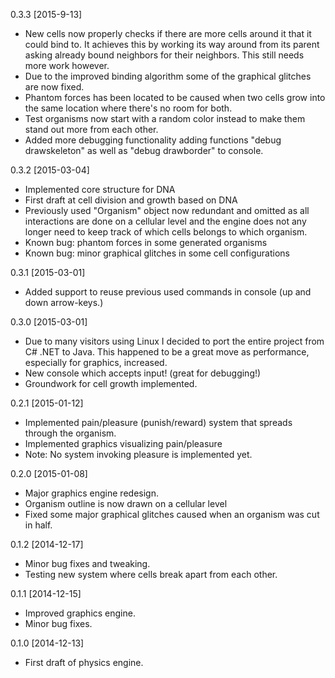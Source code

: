 0.3.3 [2015-9-13]
* New cells now properly checks if there are more cells around it that it could bind to. It achieves this by working its way around from its parent asking already bound neighbors for  their neighbors. This still needs more work however.
* Due to the improved binding algorithm some of the graphical glitches are now fixed.
* Phantom forces has been located to be caused when two cells grow into the same location where there's no room for both.
* Test organisms now start with a random color instead to make them stand out more from each other.
* Added more debugging functionality adding functions "debug drawskeleton" as well as "debug drawborder" to console.

0.3.2 [2015-03-04]
* Implemented core structure for DNA
* First draft at cell division and growth based on DNA
* Previously used "Organism" object now redundant and omitted as all interactions are done on a cellular level and the engine does not any longer need to keep track of which cells belongs to which organism.
* Known bug: phantom forces in some generated organisms
* Known bug: minor graphical glitches in some cell configurations

0.3.1 [2015-03-01]
* Added support to reuse previous used commands in console (up and down arrow-keys.)

0.3.0 [2015-03-01]
* Due to many visitors using Linux I decided to port the entire project from C# .NET to Java. This happened to be a great move as performance, especially for graphics, increased.
* New console which accepts input! (great for debugging!)
* Groundwork for cell growth implemented.

0.2.1 [2015-01-12]
* Implemented pain/pleasure (punish/reward) system that spreads through the organism.
* Implemented graphics visualizing pain/pleasure
* Note: No system invoking pleasure is implemented yet.

0.2.0 [2015-01-08]
* Major graphics engine redesign.
* Organism outline is now drawn on a cellular level
* Fixed some major graphical glitches caused when an organism was cut in half.

0.1.2 [2014-12-17]
* Minor bug fixes and tweaking.
* Testing new system where cells break apart from each other.

0.1.1 [2014-12-15]
* Improved graphics engine.
* Minor bug fixes.

0.1.0 [2014-12-13]
* First draft of physics engine.